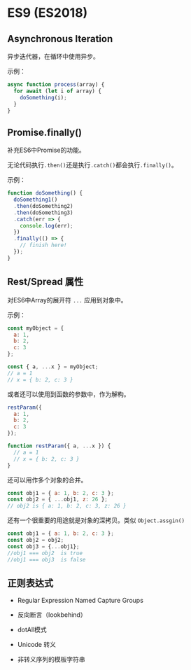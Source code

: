 # ES9 (ES2018)

## Asynchronous Iteration

  异步迭代器，在循环中使用异步。

  示例：

  ```js
  async function process(array) {
    for await (let i of array) {
      doSomething(i);
    }
  }
  ```

## Promise.finally()

  补充ES6中Promise的功能。
  
  无论代码执行`.then()`还是执行`.catch()`都会执行`.finally()`。

  示例：

  ```js
  function doSomething() {
    doSomething1()
    .then(doSomething2)
    .then(doSomething3)
    .catch(err => {
      console.log(err);
    })
    .finally(() => {
      // finish here!
    });
  }
  ```

## Rest/Spread 属性

  对ES6中Array的展开符 `...` 应用到对象中。

  示例：

  ```js
  const myObject = {
    a: 1,
    b: 2,
    c: 3
  };

  const { a, ...x } = myObject;
  // a = 1
  // x = { b: 2, c: 3 }
  ```

  或者还可以使用到函数的参数中，作为解构。

  ```js
  restParam({
    a: 1,
    b: 2,
    c: 3
  });

  function restParam({ a, ...x }) {
    // a = 1
    // x = { b: 2, c: 3 }
  }
  ```

  还可以用作多个对象的合并。

  ```js
  const obj1 = { a: 1, b: 2, c: 3 };
  const obj2 = { ...obj1, z: 26 };
  // obj2 is { a: 1, b: 2, c: 3, z: 26 }
  ```

  还有一个很重要的用途就是对象的深拷贝。类似 `Object.assgin()`

  ```js
  const obj1 = { a: 1, b: 2, c: 3 };
  const obj2 = obj2;
  const obj3 = {...obj1};
  //obj1 === obj2  is true
  //obj1 === obj3  is false
  ```

## 正则表达式

 * Regular Expression Named Capture Groups

 * 反向断言（lookbehind）

 * dotAll模式

 * Unicode 转义

 * 非转义序列的模板字符串